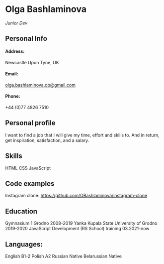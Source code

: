 # Olga Bashlaminova
*Junior Dev*

## Personal Info
#### Address:
Newcastle Upon Tyne, UK

#### Email:
olga.bashlaminova.ob@gmail.com

#### Phone:
+44 (0)77 4826 7510

## Personal profile
I want to find a job that I will give my time, effort and skills to. And in return, get inspiration, satisfaction, and a salary.

## Skills
HTML
CSS
JavaScript

## Code examples
Instagram clone: https://github.com/OBashlaminova/instagram-clone

## Education
Gymnasium 1 Grodno 2008-2019
Yanka Kupala State University of Grodno 2019-2020
JavaScript Development (RS School) training 03.2021-now

## Languages:
English B1-2
Polish A2
Russian Native
Belarussian Native
